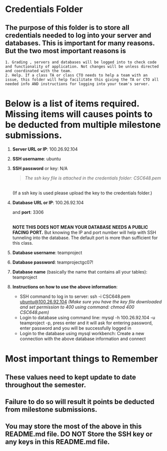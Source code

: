 # Credentials Folder

## The purpose of this folder is to store all credentials needed to log into your server and databases. This is important for many reasons. But the two most important reasons is
    1. Grading , servers and databases will be logged into to check code and functionality of application. Not changes will be unless directed and coordinated with the team.
    2. Help. If a class TA or class CTO needs to help a team with an issue, this folder will help facilitate this giving the TA or CTO all needed info AND instructions for logging into your team's server. 


# Below is a list of items required. Missing items will causes points to be deducted from multiple milestone submissions.

1. **Server URL or IP**: 100.26.92.104
2. **SSH username**: ubuntu
3. **SSH password** or key: N/A
    > *The ssh key file is attached in the credentials folder: CSC648.pem*

    <br> (If a ssh key is used please upload the key to the credentials folder.)
4. **Database URL or IP**: 100.26.92.104

     and **port**: 3306

    <br><strong> NOTE THIS DOES NOT MEAN YOUR DATABASE NEEDS A PUBLIC FACING PORT.</strong> But knowing the IP and port number will help with SSH tunneling into the database. The default port is more than sufficient for this class.
5. **Database username**: teamproject
6. **Database password**: teamprojectgc07!
7. **Database name** (basically the name that contains all your tables): teamproject
8. **Instructions on how to use the above information**:
    - SSH command to log in to server: ssh -i CSC648.pem ubuntu@100.26.92.104
    *(Make sure you have the key file downloaded and set permission to 400 using command: chmod 400 CSC648.pem)*
    - Login to database using command line: mysql -h 100.26.92.104 -u teamproject -p, press enter and it will ask for entering password, enter password and you will be successfully logged in
    - Login to the database using mysql workbench: Create a new connection with the above database information and connect

# Most important things to Remember
## These values need to kept update to date throughout the semester. <br>
## <strong>Failure to do so will result it points be deducted from milestone submissions.</strong><br>
## You may store the most of the above in this README.md file. DO NOT Store the SSH key or any keys in this README.md file.
